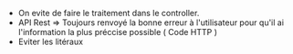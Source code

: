 - On evite de faire le traitement dans le controller.
- API Rest => Toujours renvoyé la bonne erreur à l'utilisateur pour qu'il ai l'information la plus préccise possible ( Code HTTP )
- Eviter les litéraux